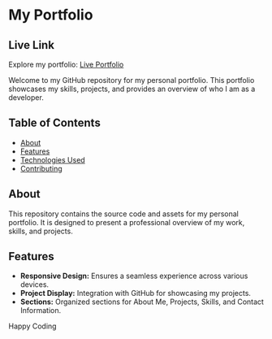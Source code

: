 # My Portfolio

## Live Link
Explore my portfolio: [Live Portfolio](https://madinbloch.vercel.app/)

Welcome to my GitHub repository for my personal portfolio. This portfolio showcases my skills, projects, and provides an overview of who I am as a developer.

## Table of Contents
- [About](#about)
- [Features](#features)
- [Technologies Used](#technologies-used)
- [Contributing](#contributing)

## About
This repository contains the source code and assets for my personal portfolio. It is designed to present a professional overview of my work, skills, and projects.

## Features
- **Responsive Design:** Ensures a seamless experience across various devices.
- **Project Display:** Integration with GitHub for showcasing my projects.
- **Sections:** Organized sections for About Me, Projects, Skills, and Contact Information.

Happy Coding
